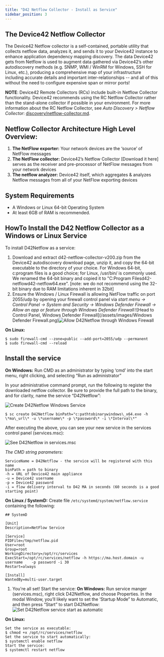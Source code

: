 ```yaml
---
title: "D42 Netflow Collector - Install as Service"
sidebar_position: 3
---
```


## The Device42 Netflow Collector

The Device42 Netflow collector is a self-contained, portable utility that collects netflow data, analyzes it, and sends it to your Device42 instance to enhance application dependency mapping discovery. The data Device42 gets from Netflow is used to augment data gathered via Device42’s other autodiscovery methods (e.g. SNMP, WMI / WinRM for Windows, SSH for Linux, etc.), producing a comprehensive map of your infrastructure including accurate details and important inter-relationships -- and all of this without the need to configure expensive span or mirror ports!

**NOTE**: Device42 Remote Collectors (RCs) include built-in Netflow Collector functionality. Device42 recommends using the RC Netflow Collector rather than the stand-alone collector if possible in your environment. For more information about the RC Netflow Collector, see _Auto Discovery > Netflow Collector_: [discovery/netflow-collector.md](discovery/netflow-collector.md).

## Netflow Collector Architecture High Level Overview:

1. **The NetFlow exporter:** Your network devices are the ‘source’ of NetFlow messages
2. **The NetFlow collector:** Device42’s Netflow Collector \[Download it here\] serves as the receiver and pre-processor of NetFlow messages from your network devices
3. **The netflow analyzer:** Device42 itself, which aggregates & analyzes Netflow messages from all of your NetFlow exporting devices

## System Requirements

- A Windows or Linux 64-bit Operating System
- At least 6GB of RAM is recommended.

## HowTo Install the D42 Netflow Collector as a Windows or Linux Service

To install D42Netflow as a service:

1. Download and extract d42-netflow-collector-v200.zip from the Device42 autodiscovery download page, unzip it, and copy the 64-bit executable to the directory of your choice. For Windows 64-bit, c:program files is a good choice; for Linux, /usr/bin/ is commonly used. We renamed the 64-bit binary and copied it to "C:Program Filesd42-netflowd42-netflow64.exe". \[note: we do not recommend using the 32-bit binary due to RAM limitations inherent in 32bit\]
2. Ensure the Windows / Linux Firewall is allowing NetFlow traffic on port 2055/udp by opening your firewall control panel via _start menu → Control Panel → System and Security → Windows Defender Firewall → Allow an app or feature through Windows Defender Firewall_:![Head to Control Panel, Windows Defender Firewall](/assets/images/Windows Defender Firewall.png)![Allow D42Netflow through Windows Firewall](/assets/images/Windows_Firewall_Allowed.png)

**On Linux:**

```
$ sudo firewall-cmd --zone=public --add-port=2055/udp --permanent
$ sudo firewall-cmd --reload
```

## Install the service

**On Windows:** Run CMD as an administrator by typing ‘cmd’ into the start menu, right clicking, and selecting “Run as administrator”

In your administrative command prompt, run the following to register the downloaded netflow collector. Be sure to provide the full path to the binary, and for clarity, name the service “D42Netflow”:

![Create D42Netflow Windows Service](/assets/images/Create_D42_Netflow_Service.png)

```
$ sc create D42Netflow binPath="c:pathtobinarywindows\_x64.exe -h \*ma\_url\* -u \*username\* -p \*password\* -i \*Interval\*" 
```

After executing the above, you can see your new service in the services control panel (services.msc):

![See D42Netflow in services.msc](/assets/images/D42Netflow_services-msc.png)

_The CMD string parameters:_

```
ServiceName = D42Netflow - the service will be registered with this name
binPath = path to binary
-h = URL of Device42 main appliance
-u = Device42 username
-p = Device42 password
-i = flow delivery interval to D42 MA in seconds (60 seconds is a good starting point)
```

**On Linux / SystemD:** Create file `/etc/systemd/system/netflow.service` containing the following:

```
## SystemD

[Unit]
Description=NetFlow Service

[Service]
PIDFile=/tmp/netflow.pid
User=root
Group=root
WorkingDirectory=/opt/rc/services
ExecStart=/opt/rc/services/netflow -h https://ma.host.domain -u username    -p password -i 30
Restart=always

[Install]
WantedBy=multi-user.target
```

1. You're all set! Start the service: **On Windows:** Run service manger (services.msc), right click D42Netflow, and choose Properties. In the modal Window, you’ll likely want to set the ‘Startup Mode” to Automatic, and then press “Start” to start D42Netflow: ![Set D42Netflow service start as automatic](/assets/images/Set_service_start_automatic.png)

**On Linux:**

```
Set the service as executable:
$ chmod +x /opt/rc/services/netflow
Set the service to start automatically:
$ systemctl enable netflow
Start the service:
$ systemctl restart netflow
```
